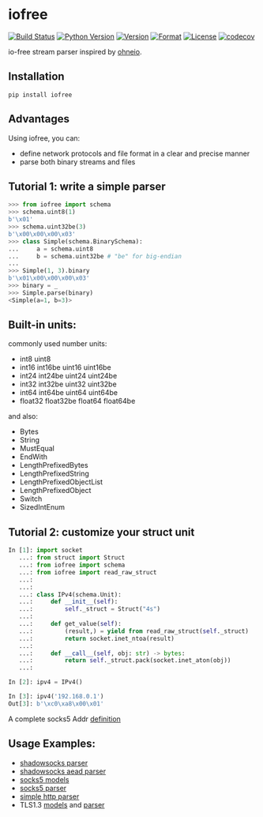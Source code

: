 # iofree

[![Build Status](https://travis-ci.org/guyingbo/iofree.svg?branch=master)](https://travis-ci.org/guyingbo/iofree)
[![Python Version](https://img.shields.io/pypi/pyversions/iofree.svg)](https://pypi.python.org/pypi/iofree)
[![Version](https://img.shields.io/pypi/v/iofree.svg)](https://pypi.python.org/pypi/iofree)
[![Format](https://img.shields.io/pypi/format/iofree.svg)](https://pypi.python.org/pypi/iofree)
[![License](https://img.shields.io/pypi/l/iofree.svg)](https://pypi.python.org/pypi/iofree)
[![codecov](https://codecov.io/gh/guyingbo/iofree/branch/master/graph/badge.svg)](https://codecov.io/gh/guyingbo/iofree)

io-free stream parser inspired by [ohneio](https://github.com/acatton/ohneio).

## Installation

~~~
pip install iofree
~~~

## Advantages

Using iofree, you can:

* define network protocols and file format in a clear and precise manner
* parse both binary streams and files


## Tutorial 1: write a simple parser

```python
>>> from iofree import schema
>>> schema.uint8(1)
b'\x01'
>>> schema.uint32be(3)
b'\x00\x00\x00\x03'
>>> class Simple(schema.BinarySchema):
...     a = schema.uint8
...     b = schema.uint32be # "be" for big-endian
...
>>> Simple(1, 3).binary
b'\x01\x00\x00\x00\x03'
>>> binary = _
>>> Simple.parse(binary)
<Simple(a=1, b=3)>
```

## Built-in units:

commonly used number units:
* int8 uint8
* int16 int16be uint16 uint16be
* int24 int24be uint24 uint24be
* int32 int32be uint32 uint32be
* int64 int64be uint64 uint64be
* float32 float32be float64 float64be

and also:
* Bytes
* String
* MustEqual
* EndWith
* LengthPrefixedBytes
* LengthPrefixedString
* LengthPrefixedObjectList
* LengthPrefixedObject
* Switch
* SizedIntEnum

## Tutorial 2: customize your struct unit

```python
In [1]: import socket
   ...: from struct import Struct
   ...: from iofree import schema
   ...: from iofree import read_raw_struct
   ...:
   ...:
   ...: class IPv4(schema.Unit):
   ...:     def __init__(self):
   ...:         self._struct = Struct("4s")
   ...:
   ...:     def get_value(self):
   ...:         (result,) = yield from read_raw_struct(self._struct)
   ...:         return socket.inet_ntoa(result)
   ...:
   ...:     def __call__(self, obj: str) -> bytes:
   ...:         return self._struct.pack(socket.inet_aton(obj))
   ...:

In [2]: ipv4 = IPv4()

In [3]: ipv4('192.168.0.1')
Out[3]: b'\xc0\xa8\x00\x01'
```

A complete socks5 Addr [definition](https://github.com/guyingbo/iofree/blob/master/iofree/contrib/common.py)

## Usage Examples:

* [shadowsocks parser](https://github.com/guyingbo/shadowproxy/blob/master/shadowproxy/proxies/shadowsocks/parser.py)
* [shadowsocks aead parser](https://github.com/guyingbo/shadowproxy/blob/master/shadowproxy/proxies/aead/parser.py)
* [socks5 models](https://github.com/guyingbo/iofree/blob/master/iofree/contrib/socks5.py)
* [socks5 parser](https://github.com/guyingbo/shadowproxy/blob/master/shadowproxy/proxies/socks/parser.py)
* [simple http parser](https://github.com/guyingbo/shadowproxy/blob/master/shadowproxy/proxies/http/parser.py)
* TLS1.3 [models](https://github.com/guyingbo/tls1.3/blob/master/tls/models.py) and [parser](https://github.com/guyingbo/tls1.3/blob/0e329c44152bd31859668b929a0836eea439d07c/tls/session.py#L227)
